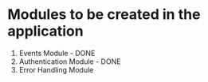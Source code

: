 # Modules to be created in the application 
1. Events Module - DONE
2. Authentication Module - DONE
3. Error Handling Module 